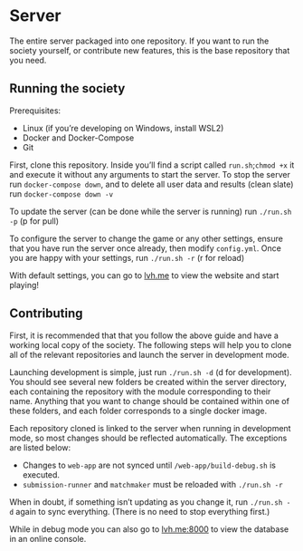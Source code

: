 # Server

The entire server packaged into one repository. If you want to run the society yourself, or contribute new features, this is the base repository that you need.

## Running the society

Prerequisites:

- Linux (if you’re developing on Windows, install WSL2)
- Docker and Docker-Compose
- Git

First, clone this repository. Inside you’ll find a script called `run.sh`;`chmod +x` it and execute it without any arguments to start the server. To stop the server run `docker-compose down`, and to delete all user data and results (clean slate) run `docker-compose down -v`

To update the server (can be done while the server is running) run `./run.sh -p` (p for pull)

To configure the server to change the game or any other settings, ensure that you have run the server once already, then modify `config.yml`. Once you are happy with your settings, run `./run.sh -r` (r for reload)

With default settings, you can go to [lvh.me](http://lvh.me) to view the website and start playing!

## Contributing

First, it is recommended that that you follow the above guide and have a working local copy of the society. The following steps will help you to clone all of the relevant repositories and launch the server in development mode. 

Launching development is simple, just run `./run.sh -d` (d for development). You should see several new folders be created within the server directory, each containing the repository with the module corresponding to their name. Anything that you want to change should be contained within one of these folders, and each folder corresponds to a single docker image.

Each repository cloned is linked to the server when running in development mode, so most changes should be reflected automatically. The exceptions are listed below:

- Changes to `web-app` are not synced until `/web-app/build-debug.sh` is executed. 
- `submission-runner` and `matchmaker` must be reloaded with `./run.sh -r`

When in doubt, if something isn’t updating as you change it, run `./run.sh -d` again to sync everything. (There is no need to stop everything first.)

While in debug mode you can also go to [lvh.me:8000](http://lvh.me:8000/) to view the database in an online console.
